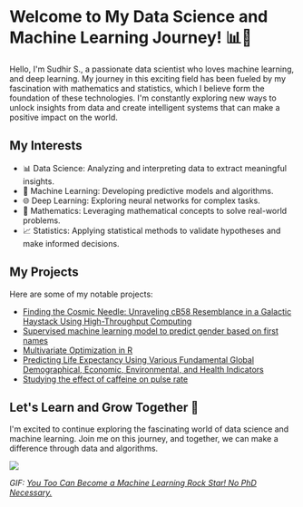 # Welcome to My Data Science and Machine Learning Journey! 📊🧠

Hello, I'm Sudhir S., a passionate data scientist who loves machine learning, and deep learning. My journey in this exciting field has been fueled by my fascination with mathematics and statistics, which I believe form the foundation of these technologies. I'm constantly exploring new ways to unlock insights from data and create intelligent systems that can make a positive impact on the world.

## My Interests

- 📊 Data Science: Analyzing and interpreting data to extract meaningful insights.
- 🤖 Machine Learning: Developing predictive models and algorithms.
- 🌐 Deep Learning: Exploring neural networks for complex tasks.
- 🧮 Mathematics: Leveraging mathematical concepts to solve real-world problems.
- 📈 Statistics: Applying statistical methods to validate hypotheses and make informed decisions.


## My Projects

Here are some of my notable projects:

- [Finding the Cosmic Needle: Unraveling cB58 Resemblance in a Galactic Haystack Using High-Throughput Computing](https://github.com/Stochastic1017/Identifying-cB58-Lyman-Break-Twins)
- [Supervised machine learning model to predict gender based on first names](https://github.com/Stochastic1017/Predicting-Gender)
- [Multivariate Optimization in R](https://github.com/Stochastic1017/Multivariate-optimization-in-R)
- [Predicting Life Expectancy Using Various Fundamental Global Demographical, Economic, Environmental, and Health Indicators](https://github.com/Stochastic1017/Predicting-Life-Expectancy)
- [Studying the effect of caffeine on pulse rate](https://github.com/Stochastic1017/Caffeine-effect-on-pulse-rate)

## Let's Learn and Grow Together 🌱

I'm excited to continue exploring the fascinating world of data science and machine learning. Join me on this journey, and together, we can make a difference through data and algorithms.

![](https://media.wired.com/photos/5941ebf7e9030c15ddbcd8c2/master/w_2240,c_limit/1CFAeP1I6qiU-ZMb-O4xyOA.gif)

*GIF: [You Too Can Become a Machine Learning Rock Star! No PhD Necessary.](https://www.wired.com/2016/09/you-too-can-become-a-machine-learning-rock-star-no-phd-necessary/)*
